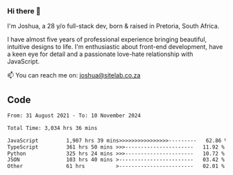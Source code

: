 ### Hi there 👋

I'm Joshua, a 28 y/o full-stack dev, born & raised in Pretoria, South Africa. 

I have almost five years of professional experience bringing beautiful, intuitive designs to life. I'm enthusiastic about front-end development, have a keen eye for detail and a passionate love-hate relationship with JavaScript.

📫 You can reach me on: joshua@sitelab.co.za

## **Code**

<!--START_SECTION:waka-->

```txt
From: 31 August 2021 - To: 10 November 2024

Total Time: 3,034 hrs 36 mins

JavaScript         1,907 hrs 39 mins>>>>>>>>>>>>>>>>---------   62.86 %
TypeScript         361 hrs 50 mins >>>----------------------   11.92 %
Python             325 hrs 24 mins >>>----------------------   10.72 %
JSON               103 hrs 40 mins >------------------------   03.42 %
Other              61 hrs          >------------------------   02.01 %
```

<!--END_SECTION:waka-->
